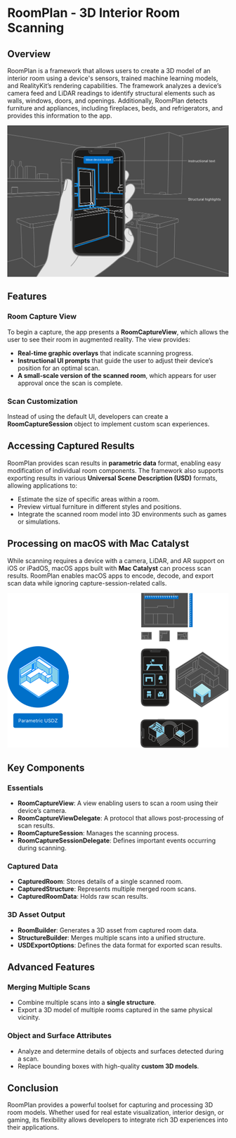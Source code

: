 # RoomPlan - 3D Interior Room Scanning

## Overview
RoomPlan is a framework that allows users to create a 3D model of an interior room using a device's sensors, trained machine learning models, and RealityKit’s rendering capabilities. The framework analyzes a device’s camera feed and LiDAR readings to identify structural elements such as walls, windows, doors, and openings. Additionally, RoomPlan detects furniture and appliances, including fireplaces, beds, and refrigerators, and provides this information to the app.

![Screenshot 1](Diagrams/RoomPlan1.png)

## Features
### Room Capture View
To begin a capture, the app presents a **RoomCaptureView**, which allows the user to see their room in augmented reality. The view provides:
- **Real-time graphic overlays** that indicate scanning progress.
- **Instructional UI prompts** that guide the user to adjust their device’s position for an optimal scan.
- **A small-scale version of the scanned room**, which appears for user approval once the scan is complete.

### Scan Customization
Instead of using the default UI, developers can create a **RoomCaptureSession** object to implement custom scan experiences.

## Accessing Captured Results
RoomPlan provides scan results in **parametric data** format, enabling easy modification of individual room components. The framework also supports exporting results in various **Universal Scene Description (USD)** formats, allowing applications to:
- Estimate the size of specific areas within a room.
- Preview virtual furniture in different styles and positions.
- Integrate the scanned room model into 3D environments such as games or simulations.

## Processing on macOS with Mac Catalyst
While scanning requires a device with a camera, LiDAR, and AR support on iOS or iPadOS, macOS apps built with **Mac Catalyst** can process scan results. RoomPlan enables macOS apps to encode, decode, and export scan data while ignoring capture-session-related calls.

![Screenshot 1](Diagrams/RoomPlan2.png)

## Key Components
### Essentials
- **RoomCaptureView**: A view enabling users to scan a room using their device’s camera.
- **RoomCaptureViewDelegate**: A protocol that allows post-processing of scan results.
- **RoomCaptureSession**: Manages the scanning process.
- **RoomCaptureSessionDelegate**: Defines important events occurring during scanning.

### Captured Data
- **CapturedRoom**: Stores details of a single scanned room.
- **CapturedStructure**: Represents multiple merged room scans.
- **CapturedRoomData**: Holds raw scan results.

### 3D Asset Output
- **RoomBuilder**: Generates a 3D asset from captured room data.
- **StructureBuilder**: Merges multiple scans into a unified structure.
- **USDExportOptions**: Defines the data format for exported scan results.

## Advanced Features
### Merging Multiple Scans
- Combine multiple scans into a **single structure**.
- Export a 3D model of multiple rooms captured in the same physical vicinity.

### Object and Surface Attributes
- Analyze and determine details of objects and surfaces detected during a scan.
- Replace bounding boxes with high-quality **custom 3D models**.

## Conclusion
RoomPlan provides a powerful toolset for capturing and processing 3D room models. Whether used for real estate visualization, interior design, or gaming, its flexibility allows developers to integrate rich 3D experiences into their applications.

